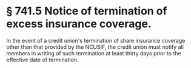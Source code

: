 # § 741.5   Notice of termination of excess insurance coverage.

In the event of a credit union's termination of share insurance coverage other than that provided by the NCUSIF, the credit union must notify all members in writing of such termination at least thirty days prior to the effective date of termination. 




